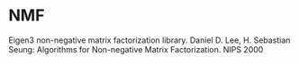 NMF
===
Eigen3 non-negative matrix factorization library.
Daniel D. Lee, H. Sebastian Seung: Algorithms for Non-negative Matrix Factorization. NIPS 2000
